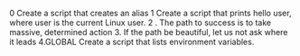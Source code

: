 0 Create a script that creates an alias
1 Create a script that prints hello user, where user is the current Linux user.
2 . The path to success is to take massive, determined action
3. If the path be beautiful, let us not ask where it leads
4.GLOBAL Create a script that lists environment variables.

